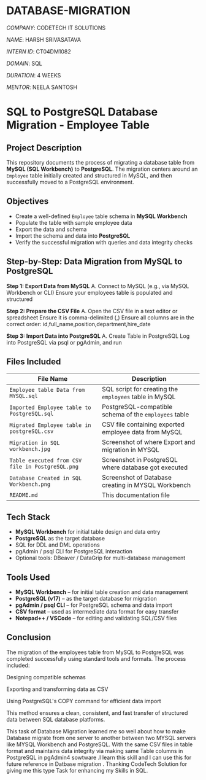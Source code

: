 # DATABASE-MIGRATION

*COMPANY*: CODETECH IT SOLUTIONS

*NAME*: HARSH SRIVASATAVA

*INTERN ID*: CT04DM1082

*DOMAIN*: SQL

*DURATION*: 4 WEEKS

*MENTOR*: NEELA SANTOSH

#  SQL to PostgreSQL Database Migration - Employee Table

##  Project Description

This repository documents the process of migrating a database table from **MySQL (SQL Workbench)** to **PostgreSQL**. The migration centers around an `Employee` table initially created and structured in MySQL, and then successfully moved to a PostgreSQL environment.

##  Objectives

- Create a well-defined `Employee` table schema in **MySQL Workbench**
- Populate the table with sample employee data
- Export the data and schema
- Import the schema and data into **PostgreSQL**
- Verify the successful migration with queries and data integrity checks

## Step-by-Step: Data Migration from MySQL to PostgreSQL
 **Step 1: Export Data from MySQL**
 A. Connect to MySQL (e.g., via MySQL Workbench or CLI)
Ensure your employees table is populated and structured

 **Step 2: Prepare the CSV File**
 A. Open the CSV file in a text editor or spreadsheet
Ensure it is comma-delimited (,)
Ensure all columns are in the correct order:
id,full_name,position,department,hire_date

**Step 3: Import Data into PostgreSQL**
 A. Create Table in PostgreSQL
Log into PostgreSQL via psql or pgAdmin, and run

  ##  Files Included

| File Name                                 | Description                                      |
|-------------------------------------------|--------------------------------------------------|
| `Employee table Data from MYSQL.sql`     | SQL script for creating the `employees` table in MySQL |
| `Imported Employee table to PostgreSQL.sql` | PostgreSQL-compatible schema of the `employees` table |
| `Migrated Employee table in postgreSQL.csv`| CSV file containing exported employee data from MySQL |
| `Migration in SQL workbench.jpg`          |Screenshot of where Export and migration in MYSQL   |
| `Table executed from CSV file in PostgreSQL.png`|Screenshot in PostgreSQL where database got executed|
| `Database Created in SQL Workbench.png` | Screenshot of Database creating in MYSQL Workbench |
| `README.md`                              | This documentation file |

##  Tech Stack

- **MySQL Workbench** for initial table design and data entry
- **PostgreSQL** as the target database
- SQL for DDL and DML operations
- pgAdmin / psql CLI for PostgreSQL interaction
- Optional tools: DBeaver / DataGrip for multi-database management

##  Tools Used

- **MySQL Workbench** – for initial table creation and data management
- **PostgreSQL (v17)** – as the target database for migration
- **pgAdmin / psql CLI** – for PostgreSQL schema and data import
- **CSV format** – used as intermediate data format for easy transfer
- **Notepad++ / VSCode** – for editing and validating SQL/CSV files

## Conclusion
The migration of the employees table from MySQL to PostgreSQL was completed successfully using standard tools and formats. The process included:

Designing compatible schemas

Exporting and transforming data as CSV

Using PostgreSQL's COPY command for efficient data import

This method ensures a clean, consistent, and fast transfer of structured data between SQL database platforms.


This task of Database Migration learned me so well about how to make Database migrate from one server to another between two MYSQL servers like MYSQL Workbench and PostgreSQL. With the same CSV files in table format and maintains data integrity via making same Table columns in PostgreSQL in pgAdmin4 sowtware .I learn this skill and I can use this for future reference in Datbase migration . Thanking CodeTech Solution for giving me this type Task for enhancing my Skills in SQL.



